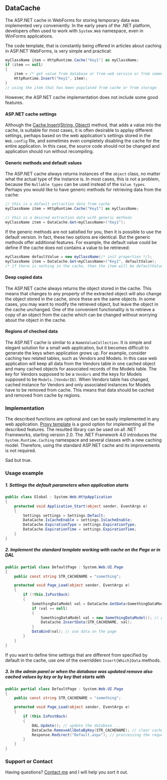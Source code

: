 ## DataCache

The ASP.NET cache in WebForms for storing temporary data was implemented very conveniently. In the early years of the .NET platform, developers often used to work with `System.Web` namespace, even in WinForms applications.

The code template, that is constantly being offered in articles about caching in ASP.NET WebForms, is very simple and practical:

```csharp
myClassName item = HttpRuntime.Cache["Key1"] as myClassName;
if (item == null)
{
    item = /* get value from database or from web service or from somewhere else */;
    HttpRuntime.Insert("Key1", item);
}
// using the item that has been populated from cache or from storage
```

However, the ASP.NET cache implementation does not include some good features.

#### ASP.NET cache settings

Although the [Cache.Insert(String, Object)](https://docs.microsoft.com/en-us/dotnet/api/system.web.caching.cache.insert?view=netframework-1.1#System_Web_Caching_Cache_Insert_System_String_System_Object_) method, that adds a value into the cache, is suitable for most cases, it is often desirable to applay different settings, perhaps based on the web application's settings stored in the `Web.config` file, and sometimes even completely disabling the cache for the entire application. In this case, the source code should not be changed and application should run without recompiling.

#### Generic methods and default values

The ASP.NET cache always returns instances of the `object` class, no matter what the actual type of the instance is. In most cases, this is not a problem, because the `Nullable types` can be used instead of the `Value types`. Perhaps you would like to have generic methods for retrieving data from the cache:

```csharp
// this is a dafault extraction data from cache
myClassName item = HttpRuntime.Cache["Key1"] as myClassName; 

// this is a desired extraction data with generic methods
myClassName item = DataCache.Get<myClassName>("Key1"); 
```

If the generic methods are not satisfied for you, then it is possible to use the default version. In fact, these two options are identical. But the generic methods offer additional features. For example, the default value could be define if the cache does not contains a value to be retrieved:

```csharp
myClassName defaultValue = new myClassName(/* init properties */);
myClassName item = DataCache.Get<myClassName>("Key1", defaultValue); 
/* if there is nothing in the cache, then the item will be defaultValue */
```

#### Deep copied data

The ASP.NET cache always returns the object stored in the cache. This means that changes to any property of the extracted object will also change the object stored in the cache, since these are the same objects. In some cases, you may want to modify the retrieved object, but leave the object in the cache unchanged. One of the convenient functionality is to retrieve a copy of an object from the cache which can be changed without worrying about the object in the cache.

#### Regions of cheched data 

The ASP.NET cache is similar to a `NameValueCollection`. It is simple and elegant solution for a small web application, but it becomes difficult to generate the keys when application grows up. For example, consider caching two related tables, such as Vendors and Models. In this case web application will keep all data from the Vendors table in one cached object and many cached objects for associated records of the Models table. The key for Vendors supposed to be a `Vendors` and the keys for Models supposed to be `Models.[VendorID]`. When Vendors table has changed, cached instance for Vendors and only associated instances for Models have to be removed from cache. This means that data should be cached and removed from cache by regions.

### Implementation

The described functions are optional and can be easily implemented in any web application. [Proxy template](https://en.wikipedia.org/wiki/Proxy_pattern) is a good option for implementing all the described features. The resulted library can be used on all .NET Frameworks, starting version 2.0. The .NET Framework 4.0 introduces the `System.Runtime.Caching` namespace and several classes with a new caching model. Therefore, using the standard ASP.NET cache and its improvements is not required.

Sad but true.











### Usage example

##### 1. Settings the default parameters when application starts

```csharp
public class Global : System.Web.HttpApplication
{
    protected void Application_Start(object sender, EventArgs e)
    {
        Settings settings = Settings.Default;
        DataCache.IsCacheEnable = settings.IsCacheEnable;
        DataCache.ExpirationType = settings.ExpirationType;
        DataCache.ExpirationTime = settings.ExpirationTime;
    }
}
```

##### 2. Implement the standard template working with cache on the Page or in DAL

```csharp
public partial class DefaultPage : System.Web.UI.Page
{
    public const string STR_CACHENAME = "something";

    protected void Page_Load(object sender, EventArgs e)
    {
        if (!this.IsPostBack)
        {
            SomethingDataModel val = DataCache.GetData<SomethingDataModel>(STR_CACHENAME);
            if (val == null) 
            {
                SomethingDataModel val = new SomethingDataModel(); // get data from ...
                DataCache.InsertData(STR_CACHENAME, val);
            }
            DataBind(val); // use data on the page
        }
    }
}
```

If you want to define time settings that are different from specified by default in the cache, use one of the overridden `Insert{Which}Data` methods.

##### 3. In the admin panel or when the database was updated remove also cached values by key or by key that starts with

```csharp
public partial class DefaultPage : System.Web.UI.Page
{
    public const string STR_CACHENAME = "something";

    protected void Page_Load(object sender, EventArgs e)
    {
        if (this.IsPostBack)
        {
            DAL.Update(); // update the database ...
            DataCache.RemoveAllDataByKey(STR_CACHENAME); // clear cache
            Response.Redirect("Default.aspx"); // proccessing the request
        }
    }
}
```

### Support or Contact

Having questions? [Contact me](https://github.com/CanadianBeaver) and I will help you sort it out.
